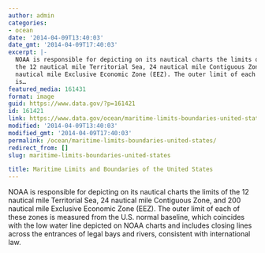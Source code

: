 ```yaml
---
author: admin
categories:
- ocean
date: '2014-04-09T13:40:03'
date_gmt: '2014-04-09T17:40:03'
excerpt: |-
  NOAA is responsible for depicting on its nautical charts the limits of
  the 12 nautical mile Territorial Sea, 24 nautical mile Contiguous Zone, and 200
  nautical mile Exclusive Economic Zone (EEZ). The outer limit of each of these zones
  is…
featured_media: 161431
format: image
guid: https://www.data.gov/?p=161421
id: 161421
link: https://www.data.gov/ocean/maritime-limits-boundaries-united-states/
modified: '2014-04-09T13:40:03'
modified_gmt: '2014-04-09T17:40:03'
permalink: /ocean/maritime-limits-boundaries-united-states/
redirect_from: []
slug: maritime-limits-boundaries-united-states

title: Maritime Limits and Boundaries of the United States
---
```


NOAA is responsible for depicting on its nautical charts the limits of the 12 nautical mile Territorial Sea, 24 nautical mile Contiguous Zone, and 200 nautical mile Exclusive Economic Zone (EEZ). The outer limit of each of these zones is measured from the U.S. normal baseline, which coincides with the low water line depicted on NOAA charts and includes closing lines across the entrances of legal bays and rivers, consistent with international law.
